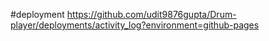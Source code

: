 
#deployment
https://github.com/udit9876gupta/Drum-player/deployments/activity_log?environment=github-pages

